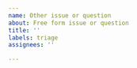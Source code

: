 ```yaml
---
name: Other issue or question
about: Free form issue or question
title: ''
labels: triage
assignees: ''

---
```

